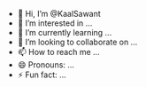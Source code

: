 - 👋 Hi, I’m @KaalSawant
- 👀 I’m interested in ...
- 🌱 I’m currently learning ...
- 💞️ I’m looking to collaborate on ...
- 📫 How to reach me ...
- 😄 Pronouns: ...
- ⚡ Fun fact: ...

<!---
KaalSawant/KaalSawant is a ✨ special ✨ repository because its `README.md` (this file) appears on your GitHub profile.
You can click the Preview link to take a look at your changes.
--->
